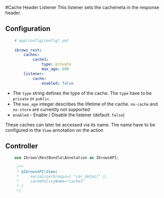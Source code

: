 #Cache Header Listener
This listener sets the cachemeta in the response header.

## Configuration
```yaml
    # app/config/config*.yml
    
    ibrows_rest:
        caches:
            cache1: 
                type: private
                max_age: 600
        listener:
            cache:
                enabled: false
```
 - The `type` string defines the type of the cache. The `type` have to be `private` or `public`. 
 - The `max_age` integer describes the lifetime of the cache.
`no-cache` and `no-store` are currently not supported
 - `enabled` - Enable / Disable the listener (default: `false`)

These caches can later be accessed via its name. The name have to be configured in the `View` annotation on the action

## Controller
```php
    use Ibrows\RestBundle\Annotation as IbrowsAPI;

     /**
     * @IbrowsAPI\View(
     *     serializerGroups={ "car_detail" },
     *     cachePolicyName="cache1"
     * )
     */
```